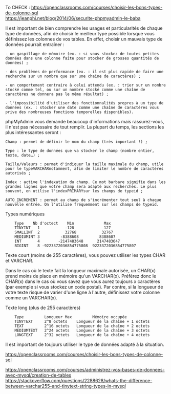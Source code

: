 To CHECK : https://openclassrooms.com/courses/choisir-les-bons-types-de-colonne-sql  
https://jeanphi.net/blog/2014/06/securite-phpmyadmin-le-baba 

Il est important de bien comprendre les usages et particularités de chaque type de données, afin de choisir le meilleur type possible lorsque vous définissez les colonnes de vos tables. En effet, choisir un mauvais type de données pourrait entraîner :

    - un gaspillage de mémoire (ex. : si vous stockez de toutes petites données dans une colonne faite pour stocker de grosses quantités de données) ;

    - des problèmes de performance (ex. : il est plus rapide de faire une recherche sur un nombre que sur une chaîne de caractères) ;

    - un comportement contraire à celui attendu (ex. : trier sur un nombre stocké comme tel, ou sur un nombre stocké comme une chaîne de caractères ne donnera pas le même résultat) ;

    - l'impossibilité d'utiliser des fonctionnalités propres à un type de données (ex. : stocker une date comme une chaîne de caractères vous prive des nombreuses fonctions temporelles disponibles).
    
    
phpMyAdmin vous demande beaucoup d'informations mais rassurez-vous, il n'est pas nécessaire de tout remplir. La plupart du temps, les sections les plus intéressantes seront :

    Champ : permet de définir le nom du champ (très important !) ;

    Type : le type de données que va stocker le champ (nombre entier, texte, date…) ;

    Taille/Valeurs : permet d'indiquer la taille maximale du champ, utile pour le typeVARCHARnotamment, afin de limiter le nombre de caractères autorisés ;

    Index : active l'indexation du champ. Ce mot barbare signifie dans les grandes lignes que votre champ sera adapté aux recherches. Le plus souvent, on utilise l'indexPRIMARYsur les champs de typeid ;

    AUTO_INCREMENT : permet au champ de s'incrémenter tout seul à chaque nouvelle entrée. On l'utilise fréquemment sur les champs de typeid.



Types numériques

        Type    Nb d'octect    Min             Max   
        TINYINT   1           -128             127
        SMALLINT  2           32768           32767
        MEDIUMINT 3         -8388608         8388607
        INT       4        -2147483648      2147483647
        BIGINT    8 -9223372036854775808  9223372036854775807
        
Texte court (moins de 255 caractères), vous pouvez utiliser les types CHAR et VARCHAR. 

Dans le cas où le texte fait la longueur maximale autorisée, un CHAR(x) prend moins de place en mémoire qu'un VARCHAR(x). 
Préférez donc le CHAR(x) dans le cas où vous savez que vous aurez toujours x caractères (par exemple si vous stockez un code postal).
Par contre, si la longueur de votre texte risque de varier d'une ligne à l'autre, définissez votre colonne comme un VARCHAR(x).

Texte long (plus de 255 caractères)

    
        Type         Longueur Max         Mémoire occupée
        TINYTEXT     2^8﻿ octets    Longueur de la chaîne + 1 octets
        TEXT         2^16﻿ octets   Longueur de la chaîne + 2 octets
        MEDIUMTEXT   2^24 octets   Longueur de la chaîne + 3 octets
        LONGTEXT     2^32 octets   Longueur de la chaîne + 4 octets
        
        
Il est important de toujours utiliser le type de données adapté à la situation.

https://openclassrooms.com/courses/choisir-les-bons-types-de-colonne-sql 

https://openclassrooms.com/courses/administrez-vos-bases-de-donnees-avec-mysql/creation-de-tables 
https://stackoverflow.com/questions/2288628/whats-the-difference-between-varchar255-and-tinytext-string-types-in-mysql

